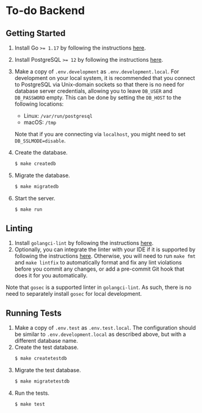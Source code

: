 # To-do Backend

## Getting Started

1. Install Go `>= 1.17` by following the instructions [here](https://golang.org/doc/install).
1. Install PostgreSQL `>= 12` by following the instructions [here](https://www.postgresql.org/download/).
1. Make a copy of `.env.development` as `.env.development.local`.
   For development on your local system, it is recommended that you connect to PostgreSQL via Unix-domain sockets so that there is no need for database server credentials, allowing you to leave `DB_USER` and `DB_PASSWORD` empty.
   This can be done by setting the `DB_HOST` to the following locations:
   * Linux: `/var/run/postgresql`
   * macOS: `/tmp`

   Note that if you are connecting via `localhost`, you might need to set `DB_SSLMODE=disable`.
1. Create the database.
   ```sh
   $ make createdb
   ```
1. Migrate the database.
   ```sh
   $ make migratedb
   ```
1. Start the server.
   ```sh
   $ make run
   ```

## Linting

1. Install `golangci-lint` by following the instructions [here](https://golangci-lint.run/usage/install/#local-installation).
1. Optionally, you can integrate the linter with your IDE if it is supported by following the instructions [here](https://golangci-lint.run/usage/integrations/).
   Otherwise, you will need to run `make fmt` and `make lintfix` to automatically format and fix any lint violations before you commit any changes, or add a pre-commit Git hook that does it for you automatically.

Note that `gosec` is a supported linter in `golangci-lint`.
As such, there is no need to separately install `gosec` for local development.

## Running Tests

1. Make a copy of `.env.test` as `.env.test.local`.
   The configuration should be similar to `.env.development.local` as described above, but with a different database name.
1. Create the test database.
   ```sh
   $ make createtestdb
   ```
1. Migrate the test database.
   ```sh
   $ make migratetestdb
   ```
1. Run the tests.
   ```sh
   $ make test
   ```
